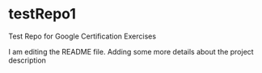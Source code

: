 # testRepo1
Test Repo for Google Certification Exercises

I am editing the README file. Adding some more details about the project description

